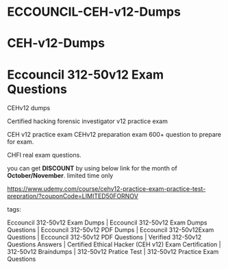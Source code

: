 # ECCOUNCIL-CEH-v12-Dumps
# CEH-v12-Dumps
# Eccouncil 312-50v12 Exam Questions
CEHv12 dumps

Certified hacking forensic investigator v12 practice exam

CEH v12 practice exam 
CEHv12 preparation exam 600+ question to prepare for exam.

CHFI real exam questions.

you can get **DISCOUNT** by using below link for the month of **October/November**. limited time only

https://www.udemy.com/course/cehv12-practice-exam-practice-test-prepration/?couponCode=LIMITED50FORNOV 

tags:

Eccouncil 312-50v12 Exam Dumps | Eccouncil 312-50v12 Exam Dumps Questions | Eccouncil 312-50v12 PDF Dumps | Eccouncil 312-50v12Exam Questions | Eccouncil 312-50v12 PDF Questions | Verified 312-50v12 Questions Answers | Certified Ethical Hacker (CEH v12) Exam Certification | 312-50v12 Braindumps | 312-50v12 Pratice Test | 312-50v12 Practice Exam Questions


